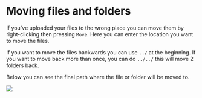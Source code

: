 # Moving files and folders

If you've uploaded your files to the wrong place you can move them by right-clicking then pressing `Move`. Here you can enter the location you want to move the files.

If you want to move the files backwards you can use `../` at the beginning. If you want to move back more than once, you can do `../../` this will move 2 folders back.

Below you can see the final path where the file or folder will be moved to.

![](https://i.imgur.com/8WO6UGK.png)
